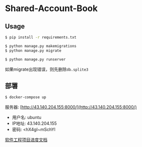 # Shared-Account-Book


## Usage

```bash
$ pip install -r requirements.txt

$ python manage.py makemigrations
$ python manage.py migrate

$ python manage.py runserver
```
如果migrate出现错误，则先删除`db.splite3`

## 部署
```bash
$ docker-compose up
```

服务器: [http://43.140.204.155:8000/](http://43.140.204.155:8000/)
- 用户名: ubuntu 
- IP地址: 43.140.204.155
- 密码: <hX4gI~mSchYl

[软件工程项目进度文档](https://docs.qq.com/doc/DWm9kR1NKSmtnbmdx)

